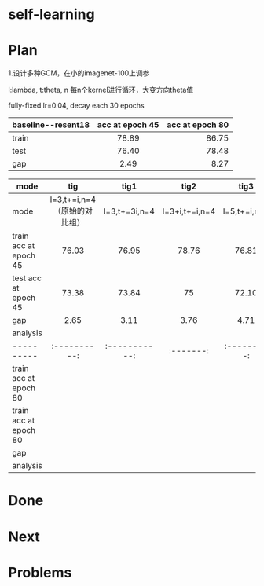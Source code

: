 # self-learning


# Plan
1.设计多种GCM，在小的imagenet-100上调参

l:lambda,  t:theta,   n 每n个kernel进行循环，大变方向theta值

fully-fixed lr=0.04, decay each 30 epochs

|baseline--resent18|acc at epoch 45|acc at epoch 80|
|--------|:-----------------:|------------:|
|train|78.89|86.75|
|test|76.40|78.48|
|gap|2.49|8.27|

|mode| tig|tig1|tig2|tig3|tig4|tig5|
| ---------- |:----------:|:-----------:|:-------:|:---------:|:-------:|:---------:|
|mode|l=3,t+=i,n=4（原始的对比组）|l=3,t+=3i,n=4|l=3+i,t+=i,n=4|l=5,t+=i,n=4|l=2+i,t+=3i,n=4 && l=3+i,t+=3i,n=4|l=3+i,t+=3i,n=4|
|train acc at epoch 45|76.03|76.95|78.76|76.81|77.99|78.53|
|test acc at epoch 45|73.38|73.84|75|72.10|75.02|74.58|
|gap|2.65|3.11|3.76|4.71|2.97|3.95|
|analysis|
| ---------- |:----------:|:-----------:|:-------:|:---------:|:-------:|:---------:|
|train acc at epoch 80|||||83.67|84.01|
|train acc at epoch 80|||||75.16|75.61|
|gap|||||8.51|8.4|
|analysis|||||


# Done



# Next



# Problems
